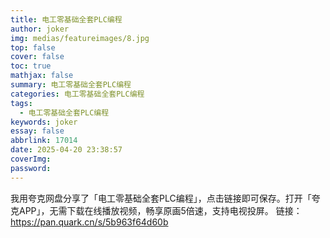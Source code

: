 ```yaml
---
title: 电工零基础全套PLC编程
author: joker
img: medias/featureimages/8.jpg
top: false
cover: false
toc: true
mathjax: false
summary: 电工零基础全套PLC编程
categories: 电工零基础全套PLC编程
tags:
  - 电工零基础全套PLC编程
keywords: joker
essay: false
abbrlink: 17014
date: 2025-04-20 23:38:57
coverImg:
password:
---
```


我用夸克网盘分享了「电工零基础全套PLC编程」，点击链接即可保存。打开「夸克APP」，无需下载在线播放视频，畅享原画5倍速，支持电视投屏。
链接：https://pan.quark.cn/s/5b963f64d60b
